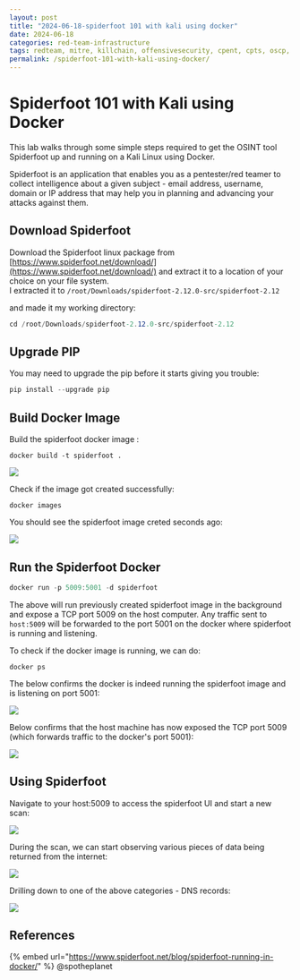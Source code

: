 ```yaml
---
layout: post
title: "2024-06-18-spiderfoot 101 with kali using docker"
date: 2024-06-18
categories: red-team-infrastructure
tags: redteam, mitre, killchain, offensivesecurity, cpent, cpts, oscp, exploit
permalink: /spiderfoot-101-with-kali-using-docker/
---
```


# Spiderfoot 101 with Kali using Docker

This lab walks through some simple steps required to get the OSINT tool Spiderfoot up and running on a Kali Linux using Docker.

Spiderfoot is an application that enables you as a pentester/red teamer to collect intelligence about a given subject - email address, username, domain or IP address that may help you in planning and advancing your attacks against them.

## Download Spiderfoot

Download the Spiderfoot linux package from [https://www.spiderfoot.net/download/](https://www.spiderfoot.net/download/) and extract it to a location of your choice on your file system.\
I extracted it to `/root/Downloads/spiderfoot-2.12.0-src/spiderfoot-2.12`

and made it my working directory:

```csharp
cd /root/Downloads/spiderfoot-2.12.0-src/spiderfoot-2.12
```

## Upgrade PIP

You may need to upgrade the pip before it starts giving you trouble:

```csharp
pip install --upgrade pip
```

## Build Docker Image

Build the spiderfoot docker image :

```
docker build -t spiderfoot .
```

![](<../../.gitbook/assets/Screenshot from 2018-12-17 13-13-33.png>)

Check if the image got created successfully:

```
docker images
```

You should see the spiderfoot image creted seconds ago:

![](<../../.gitbook/assets/Screenshot from 2018-12-17 13-00-55.png>)

## Run the Spiderfoot Docker

```csharp
docker run -p 5009:5001 -d spiderfoot
```

The above will run previously created spiderfoot image in the background and expose a TCP port 5009 on the host computer. Any traffic sent to `host:5009` will be forwarded to the port 5001 on the docker where spiderfoot is running and listening.

To check if the docker image is running, we can do:

```
docker ps
```

The below confirms the docker is indeed running the spiderfoot image and is listening on port 5001:

![](<../../.gitbook/assets/Screenshot from 2018-12-17 13-20-22.png>)

Below confirms that the host machine has now exposed the TCP port 5009 (which forwards traffic to the docker's port 5001):

![](<../../.gitbook/assets/Screenshot from 2018-12-17 13-02-03 (1).png>)

## Using Spiderfoot

Navigate to your host:5009 to access the spiderfoot UI and start a new scan:

![](<../../.gitbook/assets/Screenshot from 2018-12-17 12-57-59.png>)

During the scan, we can start observing various pieces of data being returned from the internet:

![](<../../.gitbook/assets/Screenshot from 2018-12-17 12-58-32.png>)

Drilling down to one of the above categories - DNS records:

![](<../../.gitbook/assets/Screenshot from 2018-12-17 12-58-45.png>)

## References

{% embed url="https://www.spiderfoot.net/blog/spiderfoot-running-in-docker/" %}
@spotheplanet
